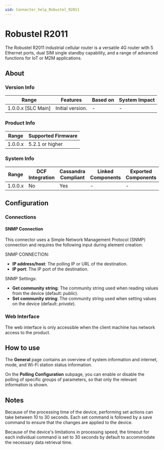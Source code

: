 ```yaml
---
uid: Connector_help_Robustel_R2011
---
```


# Robustel R2011

The Robustel R2011 industrial cellular router is a versatile 4G router with 5 Ethernet ports, dual SIM single standby capability, and a range of advanced functions for IoT or M2M applications.

## About

### Version Info

| Range              | Features         | Based on | System Impact |
|--------------------|------------------|----------|---------------|
| 1.0.0.x [SLC Main] | Initial version. | -        | -             |

### Product Info

| Range   | Supported Firmware |
|---------|--------------------|
| 1.0.0.x | 5.2.1 or higher    |

### System Info

| Range   | DCF Integration | Cassandra Compliant | Linked Components | Exported Components |
|---------|-----------------|---------------------|-------------------|---------------------|
| 1.0.0.x | No              | Yes                 | -                 | -                   |

## Configuration

### Connections

#### SNMP Connection

This connector uses a Simple Network Management Protocol (SNMP) connection and requires the following input during element creation:

SNMP CONNECTION:

- **IP address/host**: The polling IP or URL of the destination.
- **IP port**: The IP port of the destination.

SNMP Settings:

- **Get community string**: The community string used when reading values from the device (default: *public*).
- **Set community string**: The community string used when setting values on the device (default: *private*).

### Web Interface

The web interface is only accessible when the client machine has network access to the product.

## How to use

The **General** page contains an overview of system information and internet, mode, and Wi-Fi station status information.

On the **Polling Configuration** subpage, you can enable or disable the polling of specific groups of parameters, so that only the relevant information is shown.

## Notes

Because of the processing time of the device, performing set actions can take between 10 to 30 seconds. Each set command is followed by a save command to ensure that the changes are applied to the device.

Because of the device's limitations in processing speed, the timeout for each individual command is set to 30 seconds by default to accommodate the necessary data retrieval time.
